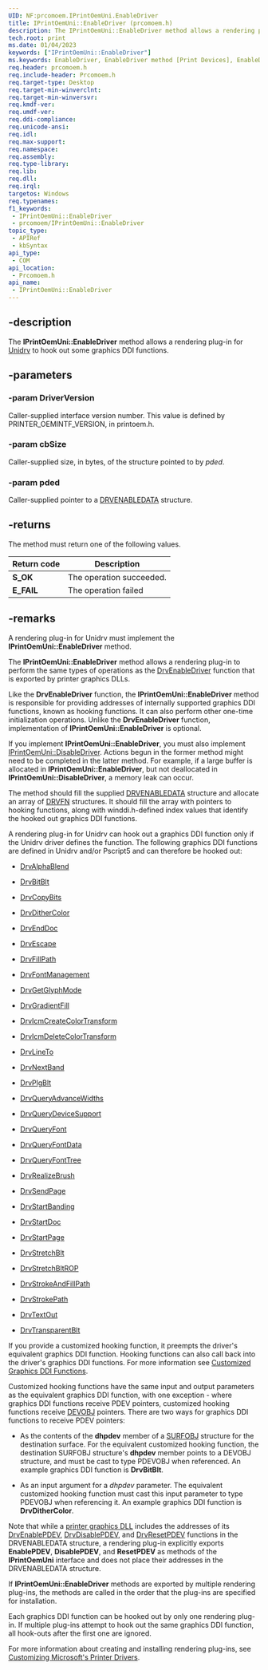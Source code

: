 ```yaml
---
UID: NF:prcomoem.IPrintOemUni.EnableDriver
title: IPrintOemUni::EnableDriver (prcomoem.h)
description: The IPrintOemUni::EnableDriver method allows a rendering plug-in for Unidrv to hook out some graphics DDI functions.
tech.root: print
ms.date: 01/04/2023
keywords: ["IPrintOemUni::EnableDriver"]
ms.keywords: EnableDriver, EnableDriver method [Print Devices], EnableDriver method [Print Devices],IPrintOemUni interface, IPrintOemUni interface [Print Devices],EnableDriver method, IPrintOemUni.EnableDriver, IPrintOemUni::EnableDriver, prcomoem/IPrintOemUni::EnableDriver, print.iprintoemuni_enabledriver, print_unidrv-pscript_rendering_804d9469-6ac6-4220-b123-25a2d226b609.xml
req.header: prcomoem.h
req.include-header: Prcomoem.h
req.target-type: Desktop
req.target-min-winverclnt: 
req.target-min-winversvr: 
req.kmdf-ver: 
req.umdf-ver: 
req.ddi-compliance: 
req.unicode-ansi: 
req.idl: 
req.max-support: 
req.namespace: 
req.assembly: 
req.type-library: 
req.lib: 
req.dll: 
req.irql: 
targetos: Windows
req.typenames: 
f1_keywords:
 - IPrintOemUni::EnableDriver
 - prcomoem/IPrintOemUni::EnableDriver
topic_type:
 - APIRef
 - kbSyntax
api_type:
 - COM
api_location:
 - Prcomoem.h
api_name:
 - IPrintOemUni::EnableDriver
---
```


## -description

The **IPrintOemUni::EnableDriver** method allows a rendering plug-in for [Unidrv](/windows-hardware/drivers/print/microsoft-universal-printer-driver) to hook out some graphics DDI functions.

## -parameters

### -param DriverVersion

Caller-supplied interface version number. This value is defined by PRINTER_OEMINTF_VERSION, in printoem.h.

### -param cbSize

Caller-supplied size, in bytes, of the structure pointed to by *pded*.

### -param pded

Caller-supplied pointer to a [DRVENABLEDATA](/windows/win32/api/winddi/ns-winddi-drvenabledata) structure.

## -returns

The method must return one of the following values.

| Return code | Description |
|---|---|
| **S_OK** | The operation succeeded. |
| **E_FAIL** | The operation failed |

## -remarks

A rendering plug-in for Unidrv must implement the **IPrintOemUni::EnableDriver** method.

The **IPrintOemUni::EnableDriver** method allows a rendering plug-in to perform the same types of operations as the [DrvEnableDriver](/windows/win32/api/winddi/nf-winddi-drvenabledriver) function that is exported by printer graphics DLLs.

Like the **DrvEnableDriver** function, the **IPrintOemUni::EnableDriver** method is responsible for providing addresses of internally supported graphics DDI functions, known as hooking functions. It can also perform other one-time initialization operations. Unlike the **DrvEnableDriver** function, implementation of **IPrintOemUni::EnableDriver** is optional.

If you implement **IPrintOemUni::EnableDriver**, you must also implement [IPrintOemUni::DisableDriver](/windows-hardware/drivers/ddi/prcomoem/nf-prcomoem-iprintoemuni-disabledriver). Actions begun in the former method might need to be completed in the latter method. For example, if a large buffer is allocated in **IPrintOemUni::EnableDriver**, but not deallocated in **IPrintOemUni::DisableDriver**, a memory leak can occur.

The method should fill the supplied [DRVENABLEDATA](/windows/win32/api/winddi/ns-winddi-drvenabledata) structure and allocate an array of [DRVFN](/windows/win32/api/winddi/ns-winddi-drvfn) structures. It should fill the array with pointers to hooking functions, along with winddi.h-defined index values that identify the hooked out graphics DDI functions.

A rendering plug-in for Unidrv can hook out a graphics DDI function only if the Unidrv driver defines the function. The following graphics DDI functions are defined in Unidrv and/or Pscript5 and can therefore be hooked out:

- [DrvAlphaBlend](/windows/win32/api/winddi/nf-winddi-drvalphablend)

- [DrvBitBlt](/windows/win32/api/winddi/nf-winddi-drvbitblt)

- [DrvCopyBits](/windows/win32/api/winddi/nf-winddi-drvcopybits)

- [DrvDitherColor](/windows/win32/api/winddi/nf-winddi-drvdithercolor)

- [DrvEndDoc](/windows/win32/api/winddi/nf-winddi-drvenddoc)

- [DrvEscape](/windows/win32/api/winddi/nf-winddi-drvescape)

- [DrvFillPath](/windows/win32/api/winddi/nf-winddi-drvfillpath)

- [DrvFontManagement](/windows/win32/api/winddi/nf-winddi-drvfontmanagement)

- [DrvGetGlyphMode](/windows/win32/api/winddi/nf-winddi-drvgetglyphmode)

- [DrvGradientFill](/windows/win32/api/winddi/nf-winddi-drvgradientfill)

- [DrvIcmCreateColorTransform](/windows/win32/api/winddi/nf-winddi-drvicmcreatecolortransform)

- [DrvIcmDeleteColorTransform](/windows/win32/api/winddi/nf-winddi-drvicmdeletecolortransform)

- [DrvLineTo](/windows/win32/api/winddi/nf-winddi-drvlineto)

- [DrvNextBand](/windows/win32/api/winddi/nf-winddi-drvnextband)

- [DrvPlgBlt](/windows/win32/api/winddi/nf-winddi-drvplgblt)

- [DrvQueryAdvanceWidths](/windows/win32/api/winddi/nf-winddi-drvqueryadvancewidths)

- [DrvQueryDeviceSupport](/windows/win32/api/winddi/nf-winddi-drvquerydevicesupport)

- [DrvQueryFont](/windows/win32/api/winddi/nf-winddi-drvqueryfont)

- [DrvQueryFontData](/windows/win32/api/winddi/nf-winddi-drvqueryfontdata)

- [DrvQueryFontTree](/windows/win32/api/winddi/nf-winddi-drvqueryfonttree)

- [DrvRealizeBrush](/windows/win32/api/winddi/nf-winddi-drvrealizebrush)

- [DrvSendPage](/windows/win32/api/winddi/nf-winddi-drvsendpage)

- [DrvStartBanding](/windows/win32/api/winddi/nf-winddi-drvstartbanding)

- [DrvStartDoc](/windows/win32/api/winddi/nf-winddi-drvstartdoc)

- [DrvStartPage](/windows/win32/api/winddi/nf-winddi-drvstartpage)

- [DrvStretchBlt](/windows/win32/api/winddi/nf-winddi-drvstretchblt)

- [DrvStretchBltROP](/windows/win32/api/winddi/nf-winddi-drvstretchbltrop)

- [DrvStrokeAndFillPath](/windows/win32/api/winddi/nf-winddi-drvstrokeandfillpath)

- [DrvStrokePath](/windows/win32/api/winddi/nf-winddi-drvstrokepath)

- [DrvTextOut](/windows/win32/api/winddi/nf-winddi-drvtextout)

- [DrvTransparentBlt](/windows/win32/api/winddi/nf-winddi-drvtransparentblt)

If you provide a customized hooking function, it preempts the driver's equivalent graphics DDI function. Hooking functions can also call back into the driver's graphics DDI functions. For more information see [Customized Graphics DDI Functions](/windows-hardware/drivers/print/customized-graphics-ddi-functions).

Customized hooking functions have the same input and output parameters as the equivalent graphics DDI function, with one exception - where graphics DDI functions receive PDEV pointers, customized hooking functions receive [DEVOBJ](/windows-hardware/drivers/ddi/printoem/ns-printoem-_devobj) pointers. There are two ways for graphics DDI functions to receive PDEV pointers:

- As the contents of the **dhpdev** member of a [SURFOBJ](/windows/win32/api/winddi/ns-winddi-surfobj) structure for the destination surface. For the equivalent customized hooking function, the destination SURFOBJ structure's **dhpdev** member points to a DEVOBJ structure, and must be cast to type PDEVOBJ when referenced. An example graphics DDI function is **DrvBitBlt**.

- As an input argument for a *dhpdev* parameter. The equivalent customized hooking function must cast this input parameter to type PDEVOBJ when referencing it. An example graphics DDI function is **DrvDitherColor**.

Note that while a [printer graphics DLL](/windows-hardware/drivers/print/printer-graphics-dll) includes the addresses of its [DrvEnablePDEV](/windows/win32/api/winddi/nf-winddi-drvenablepdev), [DrvDisablePDEV](/windows/win32/api/winddi/nf-winddi-drvdisablepdev), and [DrvResetPDEV](/windows/win32/api/winddi/nf-winddi-drvresetpdev) functions in the DRVENABLEDATA structure, a rendering plug-in explicitly exports **EnablePDEV**, **DisablePDEV**, and **ResetPDEV** as methods of the **IPrintOemUni** interface and does not place their addresses in the DRVENABLEDATA structure.

If **IPrintOemUni::EnableDriver** methods are exported by multiple rendering plug-ins, the methods are called in the order that the plug-ins are specified for installation.

Each graphics DDI function can be hooked out by only one rendering plug-in. If multiple plug-ins attempt to hook out the same graphics DDI function, all hook-outs after the first one are ignored.

For more information about creating and installing rendering plug-ins, see [Customizing Microsoft's Printer Drivers](/windows-hardware/drivers/print/customizing-microsoft-s-printer-drivers).
